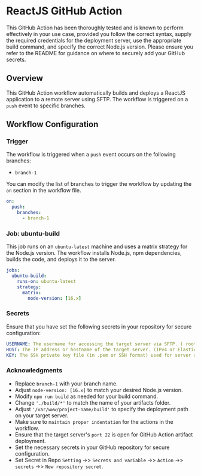 # ReactJS GitHub Action

This GitHub Action has been thoroughly tested and is known to perform effectively in your use case, provided you follow the correct syntax, supply the required credentials for the deployment server, use the appropriate build command, and specify the correct Node.js version. Please ensure you refer to the README for guidance on where to securely add your GitHub secrets.

## Overview

This GitHub Action workflow automatically builds and deploys a ReactJS application to a remote server using SFTP. The workflow is triggered on a `push` event to specific branches.

## Workflow Configuration

### Trigger

The workflow is triggered when a `push` event occurs on the following branches:

- `branch-1`

You can modify the list of branches to trigger the workflow by updating the `on` section in the workflow file.

```yaml
on:
  push:
    branches:
      - branch-1
```      

### Job: ubuntu-build

This job runs on an `ubuntu-latest` machine and uses a matrix strategy for the Node.js version. The workflow installs Node.js, npm dependencies, builds the code, and deploys it to the server.

```yaml
jobs:
  ubuntu-build:
    runs-on: ubuntu-latest
    strategy:
      matrix:
        node-version: [16.x]
```

### Secrets

Ensure that you have set the following secrets in your repository for secure configuration:

```yaml
USERNAME: The username for accessing the target server via SFTP. ( root or ubuntu )
HOST: The IP address or hostname of the target server. (IPv4 or Elastic IP)
KEY: The SSH private key file (in .pem or SSH format) used for server authentication.
```

### Acknowledgments

- Replace `branch-1` with your branch name.
- Adjust `node-version: [16.x]` to match your desired Node.js version.
- Modify `npm run build` as needed for your build command.
- Change `'./build/*'` to match the name of your artifacts folder.
- Adjust `'/var/www/project-name/build'` to specify the deployment path on your target server.
- Make sure to `maintain proper indentation` for the actions in the workflow.
- Ensure that the target server's `port 22` is open for GitHub Action artifact deployment.
- Set the necessary secrets in your GitHub repository for secure configuration.
- Set Secret in Repo `Setting` ->> `Secrets and variable` ->> `Action` ->> `secrets` ->> `New repository secret`.